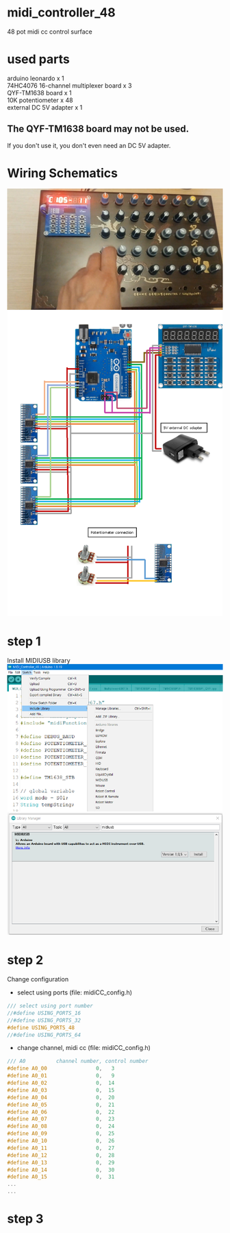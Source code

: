 # midi_controller_48
48 pot midi cc control surface  
# used parts
arduino leonardo x 1  
74HC4076 16-channel multiplexer board x 3  
QYF-TM1638 board x 1  
10K potentiometer x 48  
external DC 5V adapter x 1  

## The QYF-TM1638 board may not be used.  
If you don't use it, you don't even need an DC 5V adapter.

# Wiring Schematics
![picture](https://github.com/i2make/midi_controller_48/blob/main/midi_controller_48.jpg)
![picture](https://github.com/i2make/midi_controller_48/blob/main/midi_controller_48_small.png)

# step 1
Install MIDIUSB library
![picture](https://github.com/i2make/midi_controller_48/blob/main/manage_library.png)
![picture](https://github.com/i2make/midi_controller_48/blob/main/install_midiusb.png)

# step 2
Change configuration
- select using ports (file: midiCC_config.h)
```c++
/// select using port number
//#define USING_PORTS_16
//#define USING_PORTS_32
#define USING_PORTS_48
//#define USING_PORTS_64
```

- change channel, midi cc (file: midiCC_config.h)
```c++
/// A0          channel number, control number
#define A0_00                0,   3
#define A0_01                0,   9
#define A0_02                0,  14
#define A0_03                0,  15
#define A0_04                0,  20
#define A0_05                0,  21
#define A0_06                0,  22
#define A0_07                0,  23
#define A0_08                0,  24
#define A0_09                0,  25
#define A0_10                0,  26
#define A0_11                0,  27
#define A0_12                0,  28
#define A0_13                0,  29
#define A0_14                0,  30
#define A0_15                0,  31
...
...
```

# step 3

